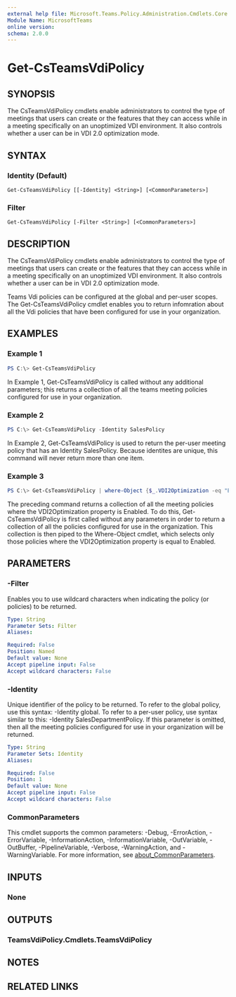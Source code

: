 ```yaml
---
external help file: Microsoft.Teams.Policy.Administration.Cmdlets.Core.dll-Help.xml
Module Name: MicrosoftTeams
online version:
schema: 2.0.0
---
```


# Get-CsTeamsVdiPolicy

## SYNOPSIS
The CsTeamsVdiPolicy cmdlets enable administrators to control the type of meetings that users can create or the features that they can access while in a meeting specifically on an unoptimized VDI environment. It also controls whether a user can be in VDI 2.0 optimization mode.

## SYNTAX

### Identity (Default)
```
Get-CsTeamsVdiPolicy [[-Identity] <String>] [<CommonParameters>]
```

### Filter
```
Get-CsTeamsVdiPolicy [-Filter <String>] [<CommonParameters>]
```

## DESCRIPTION
The CsTeamsVdiPolicy cmdlets enable administrators to control the type of meetings that users can create or the features that they can access while in a meeting specifically on an unoptimized VDI environment. It also controls whether a user can be in VDI 2.0 optimization mode.

Teams Vdi policies can be configured at the global and per-user scopes. The Get-CsTeamsVdiPolicy cmdlet enables you to return infomration about all the Vdi policies that have been configured for use in your organization.


## EXAMPLES

### Example 1
```powershell
PS C:\> Get-CsTeamsVdiPolicy
```

In Example 1, Get-CsTeamsVdiPolicy is called without any additional parameters; this returns a collection of all the teams meeting policies configured for use in your organization.


### Example 2
```powershell
PS C:\> Get-CsTeamsVdiPolicy -Identity SalesPolicy
```

In Example 2, Get-CsTeamsVdiPolicy is used to return the per-user meeting policy that has an Identity SalesPolicy. Because identites are unique, this command will never return more than one item.

### Example 3
```powershell
PS C:\> Get-CsTeamsVdiPolicy | where-Object {$_.VDI2Optimization -eq "Enabled"}
```

The preceding command returns a collection of all the meeting policies where the VDI2Optimization property is Enabled. To do this, Get-CsTeamsVdiPolicy is first called without any parameters in order to return a collection of all the policies configured for use in the organization. This collection is then piped to the Where-Object cmdlet, which selects only those policies where the VDI2Optimization property is equal to Enabled.


## PARAMETERS

### -Filter
Enables you to use wildcard characters when indicating the policy (or policies) to be returned.

```yaml
Type: String
Parameter Sets: Filter
Aliases:

Required: False
Position: Named
Default value: None
Accept pipeline input: False
Accept wildcard characters: False
```

### -Identity
Unique identifier of the policy to be returned. To refer to the global policy, use this syntax: -Identity global. To refer to a per-user policy, use syntax similar to this: -Identity SalesDepartmentPolicy. If this parameter is omitted, then all the meeting policies configured for use in your organization will be returned.

```yaml
Type: String
Parameter Sets: Identity
Aliases:

Required: False
Position: 1
Default value: None
Accept pipeline input: False
Accept wildcard characters: False
```

### CommonParameters
This cmdlet supports the common parameters: -Debug, -ErrorAction, -ErrorVariable, -InformationAction, -InformationVariable, -OutVariable, -OutBuffer, -PipelineVariable, -Verbose, -WarningAction, and -WarningVariable. For more information, see [about_CommonParameters](http://go.microsoft.com/fwlink/?LinkID=113216).

## INPUTS

### None

## OUTPUTS

### TeamsVdiPolicy.Cmdlets.TeamsVdiPolicy

## NOTES

## RELATED LINKS
